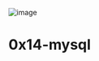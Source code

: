 ![image](https://github.com/Isaac-Nyarko/alx-system_engineering-devops/assets/77997252/508f81c2-93f6-4d71-beff-85c58466680f)


<h1>0x14-mysql</h2>
